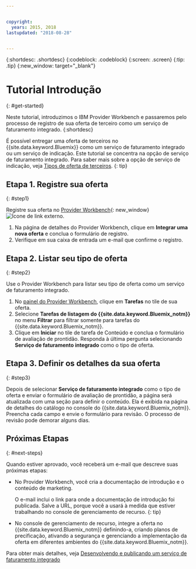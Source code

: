 ```yaml
---


copyright:
  years: 2015, 2018
lastupdated: "2018-08-28"


---
```


{:shortdesc: .shortdesc}
{:codeblock: .codeblock}
{:screen: .screen}
{:tip: .tip}
{:new_window: target="_blank"}

# Tutorial Introdução
{: #get-started}

Neste tutorial, introduzimos o IBM Provider Workbench e passaremos pelo processo de registro de sua oferta de terceiro como um serviço de faturamento integrado.
{:shortdesc}

É possível entregar uma oferta de terceiros no {{site.data.keyword.Bluemix}} como um serviço de faturamento integrado ou um serviço de indicação. Este tutorial se concentra na opção de serviço de faturamento integrado. Para saber mais sobre a opção de serviço de indicação, veja [Tipos de oferta de terceiros](/docs/third-party/offering-types.html).
{: tip}

## Etapa 1. Registre sua oferta
{: #step1}

Registre sua oferta no [Provider Workbench](https://www.ibm.com/marketplace/workbench/){: new_window} ![Ícone de link externo](../icons/launch-glyph.svg "Ícone de link externo").

1. Na página de detalhes do Provider Workbench, clique em **Integrar uma nova oferta** e conclua o formulário de registro.
2. Verifique em sua caixa de entrada um e-mail que confirme o registro.

## Etapa 2. Listar seu tipo de oferta
{: #step2}

Use o Provider Workbench para listar seu tipo de oferta como um serviço de faturamento integrado.

1. No [painel do Provider Workbench](https://www.ibm.com/marketplace/workbench/provider/dashboard), clique em **Tarefas** no tile de sua oferta.
2. Selecione **Tarefas de listagem do {{site.data.keyword.Bluemix_notm}}** no menu **Filtrar** para filtrar somente para tarefas do {{site.data.keyword.Bluemix_notm}}.
3. Clique em **Iniciar** no tile de tarefa de Conteúdo e conclua o formulário de avaliação de prontidão. Responda à última pergunta selecionando **Serviço de faturamento integrado** como o tipo de oferta.

## Etapa 3. Definir os detalhes da sua oferta
{: #step3}

Depois de selecionar **Serviço de faturamento integrado** como o tipo de oferta e enviar o formulário
de avaliação de prontidão, a página será atualizada com uma seção para definir o conteúdo. Ela é exibida na página de detalhes do
catálogo no console do {{site.data.keyword.Bluemix_notm}}. Preencha cada campo e envie o formulário para revisão. O processo de revisão pode demorar alguns dias.

## Próximas Etapas
{: #next-steps}

Quando estiver aprovado, você receberá um e-mail que descreve suas próximas etapas:

* No Provider Workbench, você cria a documentação de introdução e o conteúdo de marketing.

  O e-mail inclui o link para onde a documentação de introdução foi publicada. Salve a URL, porque você a usará à medida que estiver trabalhando no console de gerenciamento de recurso. 
  {: tip}

* No console de gerenciamento de recurso, integre a oferta no {{site.data.keyword.Bluemix_notm}} definindo-a, criando
planos de precificação, ativando a segurança e gerenciando a implementação da oferta em diferentes ambientes do {{site.data.keyword.Bluemix_notm}}. 

Para obter mais detalhes, veja [Desenvolvendo e publicando um serviço de faturamento integrado](/docs/third-party/integrated-billing-service.html)
